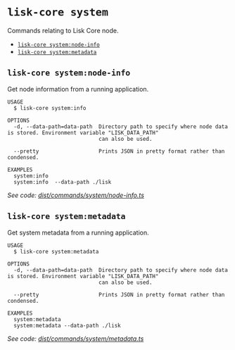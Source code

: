 `lisk-core system`
================

Commands relating to Lisk Core node.

* [`lisk-core system:node-info`](#lisk-core-nodeinfo)
* [`lisk-core system:metadata`](#lisk-core-nodemetadata)

## `lisk-core system:node-info`

Get node information from a running application.

```
USAGE
  $ lisk-core system:info

OPTIONS
  -d, --data-path=data-path  Directory path to specify where node data is stored. Environment variable "LISK_DATA_PATH"
                             can also be used.

  --pretty                   Prints JSON in pretty format rather than condensed.

EXAMPLES
  system:info
  system:info  --data-path ./lisk
```

_See code: [dist/commands/system/node-info.ts](https://github.com/LiskHQ/lisk-core/blob/v4.0.0-alpha.19/dist/commands/system/node-info.ts)_

## `lisk-core system:metadata`

Get system metadata from a running application.

```
USAGE
  $ lisk-core system:metadata

OPTIONS
  -d, --data-path=data-path  Directory path to specify where node data is stored. Environment variable "LISK_DATA_PATH"
                             can also be used.

  --pretty                   Prints JSON in pretty format rather than condensed.

EXAMPLES
  system:metadata
  system:metadata --data-path ./lisk
```

_See code: [dist/commands/system/metadata.ts](https://github.com/LiskHQ/lisk-core/blob/v4.0.0-alpha.19/dist/commands/system/metadata.ts)_
